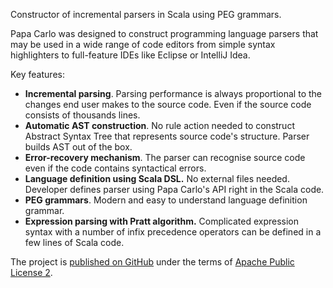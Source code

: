 Constructor of incremental parsers in Scala using PEG grammars.

Papa Carlo was designed to construct programming language parsers that may be
used in a wide range of code editors from simple syntax highlighters to
full-feature IDEs like Eclipse or IntelliJ Idea.

Key features:

 * **Incremental parsing**. Parsing performance is always proportional to the
   changes end user makes to the source code. Even if the source code consists
   of thousands lines.
 * **Automatic AST construction**. No rule action needed to construct Abstract
   Syntax Tree that represents source code's structure. Parser builds AST out of
   the box.
 * **Error-recovery mechanism**. The parser can recognise source code even if
   the code contains syntactical errors.
 * **Language definition using Scala DSL.** No external files needed. Developer
   defines parser using Papa Carlo's API right in the Scala code.
 * **PEG grammars**. Modern and easy to understand language definition grammar.
 * **Expression parsing with Pratt algorithm.** Complicated expression syntax
   with a number of infix precedence operators can be defined in a few lines
   of Scala code.

The project is [published on GitHub](https://github.com/Eliah-Lakhin/papa-carlo)
under the terms of
[Apache Public License 2](https://github.com/Eliah-Lakhin/papa-carlo/blob/master/LICENSE).